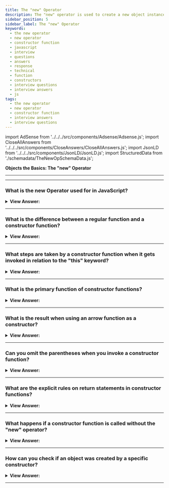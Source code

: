 ```yaml
---
title: The "new" Operator
description: The "new" operator is used to create a new object instance. What is the difference between a regular function and a constructor function? Interview Question
sidebar_position: 5
sidebar_label: The "new" Operator
keywords:
  - the new operator
  - new operator
  - constructor function
  - javascript
  - interview
  - questions
  - answers
  - response
  - technical
  - function
  - constructors
  - interview questions
  - interview answers
  - js
tags:
  - the new operator
  - new operator
  - constructor function
  - interview answers
  - interview questions
---
```


import AdSense from '../../../src/components/Adsense/Adsense.js';
import CloseAllAnswers from '../../../src/components/CloseAnswers/CloseAllAnswers.js';
import JsonLD from '../../../src/components/JsonLD/JsonLD.js';
import StructuredData from './schemadata/TheNewOpSchemaData.js';

<JsonLD data={StructuredData} />

<head>
  <title>The new Operator | JavaScript Frontend Interview Questions</title>
</head>

**Objects the Basics: The "new" Operator**

---

<AdSense />

---

<CloseAllAnswers />

### What is the new Operator used for in JavaScript?

<details>
  <summary><strong>View Answer:</strong></summary>
  <div>
  <div><strong>Interview Response:</strong> The new "operator" in JavaScript creates a new object instance from a constructor function, invoking the function with the provided arguments and setting its prototype.
  </div><br />
  <div><strong className="codeExample">Code Example:</strong><br /><br />

  <div></div>

```js
// Constructor function
function Person(name, age) {
  this.name = name;
  this.age = age;
}

// Creating instances using the new operator
const person1 = new Person('John', 30);
const person2 = new Person('Jane', 25);

console.log(person1); // Output: Person { name: 'John', age: 30 }
console.log(person2); // Output: Person { name: 'Jane', age: 25 }
```

  </div>
  </div>
</details>

---

### What is the difference between a regular function and a constructor function?

<details>
  <summary><strong>View Answer:</strong></summary>
  <div>
  <div><strong>Interview Response:</strong> A regular function performs a task, while a constructor function initializes a new object instance with properties and methods, using the "new" keyword.
</div><br />
  <div><strong className="codeExample">Code Example:</strong><br /><br />

  <div></div>

```js
function User(name) {
  this.name = name;
  this.isAdmin = false;
}

let user = new User('Jack');

console.log(user.name); // Jack
console.log(user.isAdmin); // false
```

  </div>
  </div>
</details>

---

### What steps are taken by a constructor function when it gets invoked in relation to the "this" keyword?

<details>
  <summary><strong>View Answer:</strong></summary>
  <div>
  <div><strong>Interview Response:</strong> A constructor function, upon invocation, creates an empty object, assigns this empty object to 'this', adds properties and methods via 'this', and implicitly returns 'this'.
</div><br />
  <div><strong className="codeExample">Code Example:</strong><br /><br />

  <div></div>

```js
function User(name) {
  // this = {};  (implicitly)

  // add properties to this
  this.name = name;
  this.isAdmin = false;

  // return this;  (implicitly)
}

// So let user = new User("Jack") gives the same result as:

let user = {
  name: 'Jack',
  isAdmin: false,
};

// another example
function Car(make, model, year) {
  this.make = make;
  this.model = model;
  this.year = year;
  // 'this' is implicitly returned
}

let myCar = new Car('Toyota', 'Corolla', 2005);
```

  </div>
  </div>
</details>

---

### What is the primary function of constructor functions?

<details>
  <summary><strong>View Answer:</strong></summary>
  <div>
  <div><strong>Interview Response:</strong> The primary function of constructor functions is to initialize new object instances with specific properties and methods, establishing their structure and behavior.
</div>
  </div>
</details>

---

### What is the result when using an arrow function as a constructor?

<details>
  <summary><strong>View Answer:</strong></summary>
  <div>
  
  <div><strong>Interview Response:</strong> Using an arrow function as a constructor is not possible because arrow functions have no "this" binding and cannot be used with the "new" keyword, resulting in a TypeError.
</div><br />
  <div><strong>Technical Response:</strong> Any attempt to resolve "this" in an arrow function results in a type error. This behavior is especially notable when you try to use an arrow function as a constructor, resulting in a type error. A cardinal rule to remember in JavaScript development is that arrow functions have no "THIS".
</div><br />
  <div><strong className="codeExample">Code Example:</strong><br /><br />

  <div></div>

```js
const Car = (color) => {
  this.color = color;
};

const redCar = new Car('red'); // TypeError: Car is not a constructor
```

  </div>
  </div>
</details>

---

### Can you omit the parentheses when you invoke a constructor function?

<details>
  <summary><strong>View Answer:</strong></summary>
  <div>
  <div><strong>Interview Response:</strong> Technically, Yes, when you have no arguments and this approach is permitted by the specification but not considered a good style. It would be best always to use the parentheses even when you have no arguments in your constructor.
</div><br />
  <div><strong className="codeExample">Code Example:</strong><br /><br />

  <div></div>

```js
// let user = new User; <-- no parentheses

// same as
let user = new User(); // <-- proper implementation
```

  </div>
  </div>
</details>

---

### What are the explicit rules on return statements in constructor functions?

<details>
  <summary><strong>View Answer:</strong></summary>
  <div>
  <div><strong>Interview Response:</strong> Constructors automatically return this (the new object). If you explicitly return an object, that's returned instead. Non-object explicit returns are ignored, this is returned.
  </div><br />
  <div><strong>Technical Response:</strong> Constructors often do not contain a return statement. Their role is to enter all relevant information into this, and it immediately becomes the outcome; nevertheless, if there is a return statement, the rule is straightforward.<br /><br />
  <ol>
    <li>If the return function gets used with an object, the object is returned instead of this.</li>
    <li>If the return function gets invoked with a primitive, it gets ignored.</li>
  </ol>
</div><br />
  <div><strong className="codeExample">Code Example:</strong><br /><br />

  <div></div>

```js
function BigUser() {
  this.name = 'John';

  return { name: 'Godzilla' }; // <-- returns this object
}

console.log(new BigUser().name); // Godzilla, got that object
```

  </div>
  </div>
</details>

---

### What happens if a constructor function is called without the "new" operator?

<details>
  <summary><strong>View Answer:</strong></summary>
  <div>
  <div><strong>Interview Response:</strong> If a constructor is called without "new", "this" is not bound to the newly created object, it refers to the global or outer function scope, which can cause unintended side effects.</div><br />
  <div><strong className="codeExample">Code Example:</strong><br /><br />

  <div></div>

```js
function Car(make, model, year) {
  this.make = make;
  this.model = model;
  this.year = year;
}

var myCar = Car('Toyota', 'Corolla', 2005); // 'this' not bound to a new object

console.log(myCar); // Outputs: undefined

console.log(window.make); // Outputs: 'Toyota', if in a browser environment
```

  </div>
  </div>
</details>

---

### How can you check if an object was created by a specific constructor?

<details>
  <summary><strong>View Answer:</strong></summary>
  <div>
  <div><strong>Interview Response:</strong> You can use the `instanceof` operator in JavaScript. For example, if `obj` was created by `Constructor`, check with `obj instanceof Constructor`. It returns `true` if `obj` was created by `Constructor`.
  </div><br />
  <div><strong className="codeExample">Code Example:</strong><br /><br />

  <div></div>

```js
function MyConstructor() {
    // Constructor logic here
}

let obj = new MyConstructor();

if (obj instanceof MyConstructor) {
    console.log('obj was created by MyConstructor');
} else {
    console.log('obj was not created by MyConstructor');
}
```

  </div>
  </div>
</details>

---
